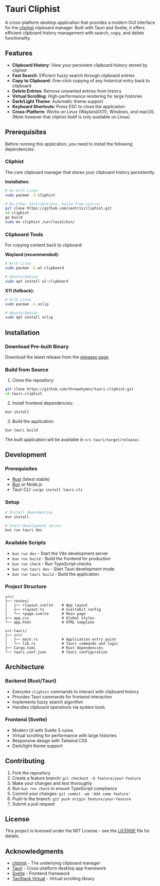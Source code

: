 # Tauri Cliphist

A cross-platform desktop application that provides a modern GUI interface for the [cliphist](https://github.com/sentriz/cliphist) clipboard manager. Built with Tauri and Svelte, it offers efficient clipboard history management with search, copy, and delete functionality.

## Features

- **Clipboard History**: View your persistent clipboard history stored by cliphist
- **Fast Search**: Efficient fuzzy search through clipboard entries
- **Copy to Clipboard**: One-click copying of any historical entry back to clipboard
- **Delete Entries**: Remove unwanted entries from history
- **Virtual Scrolling**: High-performance rendering for large histories
- **Dark/Light Theme**: Automatic theme support
- **Keyboard Shortcuts**: Press ESC to close the application
- **Cross-Platform**: Works on Linux (Wayland/X11), Windows, and macOS. (Note however that cliphist itself is only available on Linux)

## Prerequisites

Before running this application, you need to install the following dependencies:

### Cliphist
The core clipboard manager that stores your clipboard history persistently.

**Installation:**
```bash
# On Arch Linux
sudo pacman -S cliphist

# On other distributions, build from source:
git clone https://github.com/sentriz/cliphist.git
cd cliphist
go build
sudo mv cliphist /usr/local/bin/
```

### Clipboard Tools
For copying content back to clipboard:

**Wayland (recommended):**
```bash
# Arch Linux
sudo pacman -S wl-clipboard

# Ubuntu/Debian
sudo apt install wl-clipboard
```

**X11 (fallback):**
```bash
# Arch Linux
sudo pacman -S xclip

# Ubuntu/Debian
sudo apt install xclip
```

## Installation

### Download Pre-built Binary
Download the latest release from the [releases page](https://github.com/threeehymns/tauri-cliphist/releases).

### Build from Source
1. Clone the repository:
```bash
git clone https://github.com/threeehymns/tauri-cliphist.git
cd tauri-cliphist
```

2. Install frontend dependencies:
```bash
bun install
```

3. Build the application:
```bash
bun tauri build
```

The built application will be available in `src-tauri/target/release/`.

## Development

### Prerequisites
- [Rust](https://rustup.rs/) (latest stable)
- [Bun](https://bun.sh/) or Node.js
- Tauri CLI: `cargo install tauri-cli`

### Setup
```bash
# Install dependencies
bun install

# Start development server
bun run tauri dev
```

### Available Scripts
- `bun run dev` - Start the Vite development server
- `bun run build` - Build the frontend for production
- `bun run check` - Run TypeScript checks
- `bun run tauri dev` - Start Tauri development mode
- `bun run tauri build` - Build the application

### Project Structure
```
src/
├── routes/
│   ├── +layout.svelte    # App layout
│   ├── +layout.ts        # SvelteKit config
│   └── +page.svelte      # Main page
├── app.css               # Global styles
└── app.html              # HTML template

src-tauri/
├── src/
│   ├── main.rs           # Application entry point
│   └── lib.rs            # Tauri commands and logic
├── Cargo.toml            # Rust dependencies
└── tauri.conf.json       # Tauri configuration
```

## Architecture

### Backend (Rust/Tauri)
- Executes `cliphist` commands to interact with clipboard history
- Provides Tauri commands for frontend interaction
- Implements fuzzy search algorithm
- Handles clipboard operations via system tools

### Frontend (Svelte)
- Modern UI with Svelte 5 runes
- Virtual scrolling for performance with large histories
- Responsive design with Tailwind CSS
- Dark/light theme support

## Contributing

1. Fork the repository
2. Create a feature branch: `git checkout -b feature/your-feature`
3. Make your changes and test thoroughly
4. Run `bun run check` to ensure TypeScript compliance
5. Commit your changes: `git commit -am 'Add some feature'`
6. Push to the branch: `git push origin feature/your-feature`
7. Submit a pull request

## License

This project is licensed under the MIT License - see the [LICENSE](LICENSE) file for details.

## Acknowledgments

- [cliphist](https://github.com/sentriz/cliphist) - The underlying clipboard manager
- [Tauri](https://tauri.app/) - Cross-platform desktop app framework
- [Svelte](https://svelte.dev/) - Frontend framework
- [TanStack Virtual](https://tanstack.com/virtual/) - Virtual scrolling library